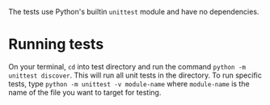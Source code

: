 The tests use Python's builtin `unittest` module and have no dependencies.

# Running tests

On your terminal, `cd` into test directory and run the command `python -m unittest discover`. This will run all unit tests in the directory.
To run specific tests, type `python -m unittest -v module-name` where `module-name` is the name of the file you want to target for testing.